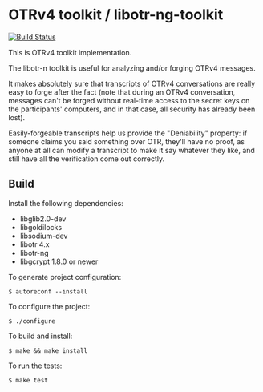 # OTRv4 toolkit / libotr-ng-toolkit

[![Build Status](https://travis-ci.org/otrv4/libotr-ng-toolkit.svg?branch=master)](https://travis-ci.org/otrv4/libotr-ng-toolkit)

This is OTRv4 toolkit implementation.

The libotr-n toolkit is useful for analyzing and/or forging OTRv4 messages.

It makes absolutely sure that transcripts of OTRv4 conversations are really
easy to forge after the fact (note that during an OTRv4 conversation, messages
can't be forged without real-time access to the secret keys on the participants'
computers, and in that case, all security has already been lost).

Easily-forgeable transcripts help us provide the "Deniability" property: if
someone claims you said something over OTR, they'll have no proof, as anyone at
all can modify a transcript  to make it say whatever they like, and still have
all the verification come out correctly.

## Build

Install the following dependencies:
* libglib2.0-dev
* libgoldilocks
* libsodium-dev
* libotr 4.x
* libotr-ng
* libgcrypt 1.8.0 or newer

To generate project configuration:
```
$ autoreconf --install
```

To configure the project:
```
$ ./configure
```

To build and install:
```
$ make && make install
```

To run the tests:
```
$ make test
```
